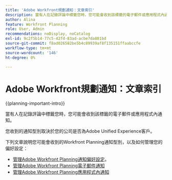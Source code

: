 ```yaml
---
title: 'Adobe Workfront規劃通知：文章索引'
description: 當有人在記錄評論中標籤您時，您可能會收到該標籤的電子郵件或應用程式內通知。 您收到的通知型別取決於您的公司是否為Adobe Unified Experience客戶。 下列文章說明您可能會收到的Workfront Planning通知型別，以及如何管理您的偏好設定。
author: Alina
feature: Workfront Planning
role: User, Admin
recommendations: noDisplay, noCatalog
exl-id: 9c2f5b14-77c5-42fd-83ad-acbe7da801bd
source-git-commit: f8ad026582be5b4c89939af8f135151ffaabccfe
workflow-type: tm+mt
source-wordcount: '146'
ht-degree: 0%

---
```



# Adobe Workfront規劃通知：文章索引

<!--add this to major TOC and Planning article index-->

{{planning-important-intro}}

當有人在記錄評論中標籤您時，您可能會收到該標籤的電子郵件或應用程式內通知。

您收到的通知型別取決於您的公司是否為Adobe Unified Experience客戶。

下列文章說明您可能會收到的Workfront Planning通知型別，以及如何管理您的偏好設定：

* [管理Adobe Workfront Planning通知偏好設定](/help/quicksilver/planning/notifications/manage-notification-preferences.md)。
* [管理Adobe Workfront Planning電子郵件通知](/help/quicksilver/planning/notifications/manage-planning-email-notifications.md)
* [管理Adobe Workfront Planning應用程式內通知](/help/quicksilver/planning/notifications/manage-planning-in-app-notifications.md)
